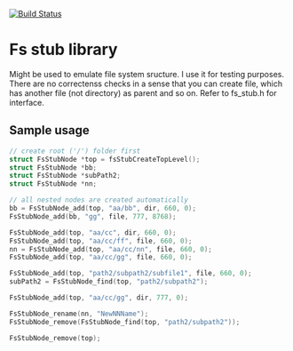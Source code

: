 [![Build Status](https://travis-ci.org/rpz80/fs_stub.svg?branch=master)](https://travis-ci.org/rpz80/fs_stub)
# Fs stub library
Might be used to emulate file system sructure. I use it for testing purposes. There are no correctenss checks in a sense that you can create file, which has another file (not directory) as parent and so on. Refer to fs_stub.h for interface.

## Sample usage
``` C
// create root ('/') folder first
struct FsStubNode *top = fsStubCreateTopLevel(); 
struct FsStubNode *bb;
struct FsStubNode *subPath2;
struct FsStubNode *nn;

// all nested nodes are created automatically
bb = FsStubNode_add(top, "aa/bb", dir, 660, 0); 
FsStubNode_add(bb, "gg", file, 777, 8768);

FsStubNode_add(top, "aa/cc", dir, 660, 0);
FsStubNode_add(top, "aa/cc/ff", file, 660, 0);
nn = FsStubNode_add(top, "aa/cc/nn", file, 660, 0);
FsStubNode_add(top, "aa/cc/gg", file, 660, 0);

FsStubNode_add(top, "path2/subpath2/subfile1", file, 660, 0);
subPath2 = FsStubNode_find(top, "path2/subpath2");

FsStubNode_add(top, "aa/cc/gg", dir, 777, 0);

FsStubNode_rename(nn, "NewNNName");
FsStubNode_remove(FsStubNode_find(top, "path2/subpath2"));

FsStubNode_remove(top);
```
